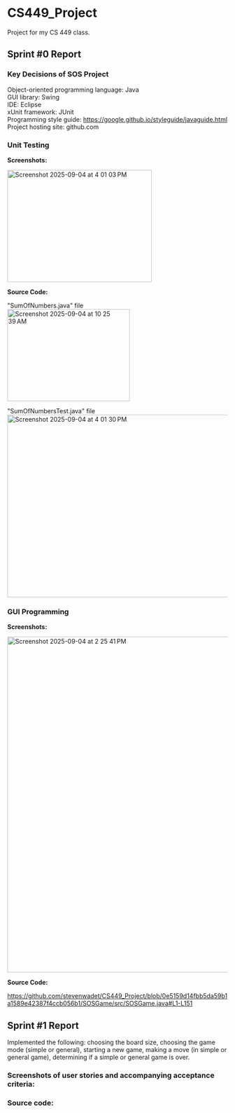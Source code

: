 # CS449_Project
Project for my CS 449 class.

## Sprint #0 Report 

### Key Decisions of SOS Project

Object-oriented programming language: Java\
GUI library: Swing\
IDE: Eclipse\
xUnit framework: JUnit\
Programming style guide: https://google.github.io/styleguide/javaguide.html \
Project hosting site: github.com

### Unit Testing

**Screenshots:**

<img width="330" height="256" alt="Screenshot 2025-09-04 at 4 01 03 PM" src="https://github.com/user-attachments/assets/aa2b874f-f2cf-4881-a3f0-9b898d56a531" />




**Source Code:**


"SumOfNumbers.java" file\
<img width="280" height="210" alt="Screenshot 2025-09-04 at 10 25 39 AM" src="https://github.com/user-attachments/assets/ad196fcc-0b42-469a-97e3-1b221f9ead98" />

"SumOfNumbersTest.java" file\
<img width="735" height="417" alt="Screenshot 2025-09-04 at 4 01 30 PM" src="https://github.com/user-attachments/assets/6679661e-747a-4ca5-aa42-2d677066be14" />





### GUI Programming

**Screenshots:**

<img width="798" height="767" alt="Screenshot 2025-09-04 at 2 25 41 PM" src="https://github.com/user-attachments/assets/705e6243-29a2-4664-a662-fae0c12cf590" />


**Source Code:**

https://github.com/stevenwadet/CS449_Project/blob/0e5159d14fbb5da59b1a1589e42387f4ccb056b1/SOSGame/src/SOSGame.java#L1-L151




## Sprint #1 Report

Implemented the following: choosing the board size, choosing the game mode (simple or general), starting a new game, making a move (in simple or general game), determining if a simple or general game is over.

### Screenshots of user stories and accompanying acceptance criteria:


### Source code:
